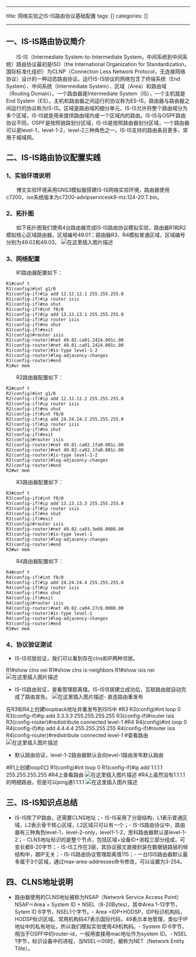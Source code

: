 
--- 
title:  网络实验之IS-IS路由协议基础配置 
tags: []
categories: [] 

---
## 一、IS-IS路由协议简介

  IS-IS（Intermediate System-to-Intermediate System，中间系统到中间系统）路由协议最初是ISO（the International Organization for Standardization，国际标准化组织）为CLNP（Connection Less Network Protocol，无连接网络协议）设计的一种动态路由协议。运行IS-IS协议的网络包含了终端系统（End System）、中间系统（Intermediate System）、区域（Area）和路由域（Routing Domain）。一个路由器是Intermediate System（IS），一个主机就是End System（ES）。主机和路由器之间运行的协议称为ES-IS，路由器与路由器之间运行的协议称为IS-IS。区域是路由域的细分单元，IS-IS允许将整个路由域分为多个区域，IS-IS就是用来提供路由域内或一个区域内的路由。IS-IS与OSPF路由协议不同，OSPF是按照链路划分区域，IS-IS是按照路由器划分区域，一个路由器可以是level-1，level-1-2，level-2三种角色之一。IS-IS支持的路由条目更多，常用于城域网。

## 二、IS-IS路由协议配置实践

### 1、实验环境说明

  博文实验环境采用GNS3模拟器搭建IS-IS网络实验环境，路由器使用c7200，iso系统版本为c7200-advipservicesk9-mz.124-20.T.bin。

### 2、拓扑图

  如下拓扑图我们使用4台路由器完成IS-IS路由协议模拟实验，路由器R1和R2模拟核心区域路由器，区域编号49.01；路由器R3、R4模拟普通区域，区域编号分别为49.02和49.03。 <img src="https://img-blog.csdnimg.cn/824e95147d6e43a1804396a2e9f6a470.png" alt="在这里插入图片描述">

### 3、网络配置

  R1路由器配置如下：

```
R1#conf t
R1(config)#int g1/0
R1(config-if)#ip add 12.12.12.1 255.255.255.0
R1(config-if)#ip router isis
R1(config-if)#no shut
R1(config-if)#int f0/0
R1(config-if)#ip add 13.13.13.1 255.255.255.0
R1(config-if)#ip router isis        
R1(config-if)#no shut
R1(config-if)#exit
R1(config)#router isis
R1(config-router)#net 49.02.ca01.2424.001c.00
R1(config-router)#net 49.01.ca01.2424.001c.00
R1(config-router)#is-type level-1-2
R1(config-router)#log-adjacency-changes
R1(config-router)#end
R1#wr mem

```

  R2路由器配置如下：

```
R2#conf t
R2(config)#int g1/0
R2(config-if)#ip add 12.12.12.2 255.255.255.0
R2(config-if)#ip router isis
R2(config-if)#no shut
R2(config-if)#int f0/0
R2(config-if)#ip add 24.24.24.2 255.255.255.0
R2(config-if)#ip router isis        
R2(config-if)#no shut
R2(config-if)#exit
R2(config)#router isis
R2(config-router)#net 49.01.ca02.1fa0.001c.00
R2(config-router)#net 49.03.ca02.1fa0.001c.00
R2(config-router)#is-type level-1-2
R2(config-router)#log-adjacency-changes
R2(config-router)#end
R2#wr mem

```

  R3路由器配置如下：

```
R3#conf t
R3(config-if)#int f0/0
R3(config-if)#ip add 13.13.13.3 255.255.255.0
R3(config-if)#ip router isis        
R3(config-if)#no shut
R3(config-if)#exit
R3(config)#router isis
R3(config-router)#net 49.02.ca03.3e08.0008.00
R3(config-router)#is-type level-1
R3(config-router)#log-adjacency-changes
R3(config-router)#end
R3#wr mem

```

  R4路由器配置如下：

```
R4#conf t
R4(config-if)#int f0/0
R4(config-if)#ip add 24.24.24.4 255.255.255.0
R4(config-if)#ip router isis        
R4(config-if)#no shut
R4(config-if)#exit
R4(config)#router isis
R4(config-router)#net 49.02.ca04.27c8.0008.00
R4(config-router)#is-type level-1
R4(config-router)#log-adjacency-changes
R3(config-router)#end
R3#wr mem

```

### 4、协议验证测试
- IS-IS邻居验证，我们可以看到存在clns和IP两种邻居。
>  
 R1#show clns nei R1#show clns is-neighbors R1#show isis nei <img src="https://img-blog.csdnimg.cn/d96d09f0f206464482bab72d52a2b421.png" alt="在这里插入图片描述"> 

- IS-IS路由验证，查看管理距离值。IS-IS邻居建立成功后，互联路由就自动完成了路由宣告。 <img src="https://img-blog.csdnimg.cn/78452b32d2bb4b868fd7f8d9f754c7d6.png" alt="在这里插入图片描述">- 直连路由重发布
>  
 在R3和R4上创建loopback地址并重发布到ISIS中 #R3 R3(config)#int loop 0 R3(config-if)#ip add 3.3.3.3 255.255.255.255 R3(config-if)#router isis R3(config-router)#redistribute connected level-1 #R4 R4(config)#int loop 0 R4(config-if)#ip add 4.4.4.4 255.255.255.255 R4(config-if)#router isis R4(config-router)#redistribute connected level-1 #查看路由 <img src="https://img-blog.csdnimg.cn/b103e7fae6b04895a393a4fd4a7b2a4e.png" alt="在这里插入图片描述"> 

- 默认路由验证，level-1-2路由器默认会向level-1路由发布默认路由
>  
 #R1上创建loop0口 R1(config)#int loop 0 R1(config-if)#ip add 1.1.1.1 255.255.255.255 #R4上查看路由 <img src="https://img-blog.csdnimg.cn/1cd7a2b593614797854d085c772eee09.png" alt="在这里插入图片描述"> #R4上虽然没有1.1.1.1的明细路由，但是可以ping通1.1.1.1 <img src="https://img-blog.csdnimg.cn/47254d866da44511b6611d9ee84a6980.png" alt="在这里插入图片描述"> 


## 三、IS-IS知识点总结
- IS-IS除了IP路由，还需要CLNS地址；- IS-IS采用了分层结构，L1表示普通区域，L2表示骨干核心区域，L2区域只可以有一个；- IS-IS路由协议中，路由器有三种角色level-1，level-2-only，level1-1-2，思科路由器默认是level-1-2；- CLNS地址标识的是整个节点，包括区域+设备ID+进程三部分组成，可变长都8-20字节；- IS-IS工作在3层，其协议报文直接封装在数据链路层的帧结构中，跟IP无关；- IS-IS路由协议管理距离值115；- 一台ISIS路由器默认最多属于3个区域，通过max-area-addresses命令修改，可以设置为3-254。
## 四、CLNS地址说明
- 路由器使用的CLNS地址被称为NSAP（Network Service Access Point） NSAP＝Area + System ID + NSEL（8-20Bytes)，其中Area 1-13字节，Sytem ID 6字节，NSEL1个字节。- Area =IDP+HODSP，IDP标识机构码，HODSP标识区域。常用机构码47表示国际代码，49表示本地管理，类似于IP地址中的私有地址，所以我们模拟实验使用49机构码。- System ID 6字节，相当于OSPF中的router-id，一般用直接用mac地址作为system ID。- NSEL 1字节，标识设备中的进程，当NSEL＝00时，被称为NET（Network Entity Title）。